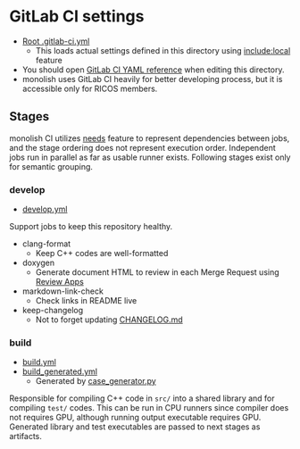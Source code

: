 GitLab CI settings
==================

- [Root .gitlab-ci.yml](../.gitlab-ci.yml)
  - This loads actual settings defined in this directory using [include:local](https://docs.gitlab.com/ee/ci/yaml/#includelocal) feature
- You should open [GitLab CI YAML reference](https://docs.gitlab.com/ee/ci/yaml/) when editing this directory.
- monolish uses GitLab CI heavily for better developing process, but it is accessible only for RICOS members.

Stages
------

monolish CI utilizes [needs](https://docs.gitlab.com/ee/ci/yaml/#needs) feature to represent dependencies between jobs,
and the stage ordering does not represent execution order.
Independent jobs run in parallel as far as usable runner exists.
Following stages exist only for semantic grouping.

### develop

- [develop.yml](./develop.yml)

Support jobs to keep this repository healthy.

- clang-format
  - Keep C++ codes are well-formatted
- doxygen
  - Generate document HTML to review in each Merge Request using [Review Apps](https://docs.gitlab.com/ee/ci/review_apps/)
- markdown-link-check
  - Check links in README live
- keep-changelog
  - Not to forget updating [CHANGELOG.md](../CHANGELOG.md)

### build

- [build.yml](./build.yml)
- [build_generated.yml](./build_generated.yml)
  - Generated by [case_generator.py](./case_generator.py)

Responsible for compiling C++ code in `src/` into a shared library and for compiling `test/` codes.
This can be run in CPU runners since compiler does not requires GPU,
although running output executable requires GPU.
Generated library and test executables are passed to next stages as artifacts.
